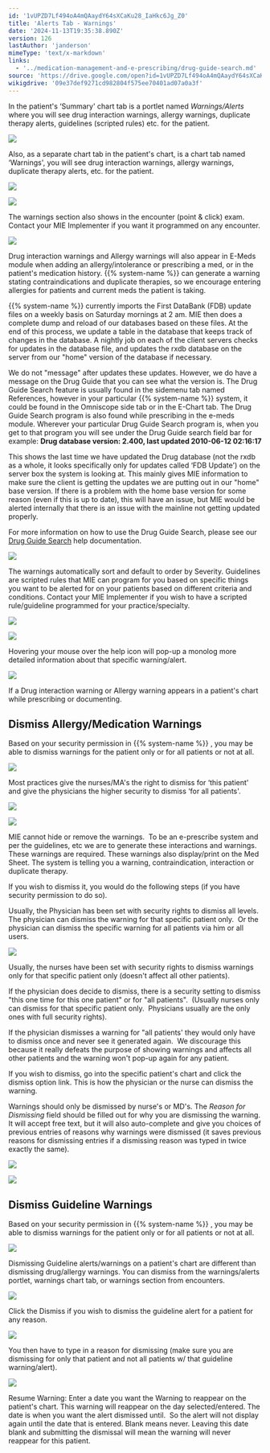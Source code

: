 ```yaml
---
id: '1vUPZD7Lf494oA4mQAaydY64sXCaKu28_IaHkc6Jg_Z0'
title: 'Alerts Tab - Warnings'
date: '2024-11-13T19:35:38.890Z'
version: 126
lastAuthor: 'janderson'
mimeType: 'text/x-markdown'
links:
  - '../medication-management-and-e-prescribing/drug-guide-search.md'
source: 'https://drive.google.com/open?id=1vUPZD7Lf494oA4mQAaydY64sXCaKu28_IaHkc6Jg_Z0'
wikigdrive: '09e37def9271cd982804f575ee70401ad07a0a3f'
---
```

In the patient's ‘Summary' chart tab is a portlet named *Warnings/Alerts* where you will see drug interaction warnings, allergy warnings, duplicate therapy alerts, guidelines (scripted rules) etc. for the patient.

![](../alerts-tab-warnings.assets/a3ccd196842ae6a4ca340c469ce1150c.png)

Also, as a separate chart tab in the patient's chart, is a chart tab named ‘Warnings', you will see drug interaction warnings, allergy warnings, duplicate therapy alerts, etc. for the patient.

![](../alerts-tab-warnings.assets/13e98e86781c92ad9f77518015c29414.png)

![](../alerts-tab-warnings.assets/0d3bbc8c30e51ebbc61197a3d4322e33.png)

The warnings section also shows in the encounter (point & click) exam. Contact your MIE Implementer if you want it programmed on any encounter.

![](../alerts-tab-warnings.assets/460832f876b21c8eabe861b1340b1467.png)

Drug interaction warnings and Allergy warnings will also appear in E-Meds module when adding an allergy/intolerance or prescribing a med, or in the patient's medication history. {{% system-name %}} can generate a warning stating contraindications and duplicate therapies, so we encourage entering allergies for patients and current meds the patient is taking.

{{% system-name %}} currently imports the First DataBank (FDB) update files on a weekly basis on Saturday mornings at 2 am. MIE then does a complete dump and reload of our databases based on these files. At the end of this process, we update a table in the database that keeps track of changes in the database. A nightly job on each of the client servers checks for updates in the database file, and updates the rxdb database on the server from our "home" version of the database if necessary.

We do not "message" after updates these updates. However, we do have a message on the Drug Guide that you can see what the version is. The Drug Guide Search feature is usually found in the sidemenu tab named References, however in your particular {{% system-name %}} system, it could be found in the Omniscope side tab or in the E-Chart tab. The Drug Guide Search program is also found while prescribing in the e-meds module. Wherever your particular Drug Guide Search program is, when you get to that program you will see under the Drug Guide search field bar for example: **Drug database version: 2.400, last updated 2010-06-12 02:16:17**

This shows the last time we have updated the Drug database (not the rxdb as a whole, it looks specifically only for updates called ‘FDB Update') on the server box the system is looking at. This mainly gives MIE information to make sure the client is getting the updates we are putting out in our "home" base version. If there is a problem with the home base version for some reason (even if this is up to date), this will have an issue, but MIE would be alerted internally that there is an issue with the mainline not getting updated properly.

For more information on how to use the Drug Guide Search, please see our [Drug Guide Search](../medication-management-and-e-prescribing/drug-guide-search.md) help documentation.

![](../alerts-tab-warnings.assets/aed17e3fe06672a4c20a8776edb166f9.png)

The warnings automatically sort and default to order by Severity. Guidelines are scripted rules that MIE can program for you based on specific things you want to be alerted for on your patients based on different criteria and conditions. Contact your MIE Implementer if you wish to have a scripted rule/guideline programmed for your practice/specialty.

![](../alerts-tab-warnings.assets/13e98e86781c92ad9f77518015c29414.png)

![](../alerts-tab-warnings.assets/0d3bbc8c30e51ebbc61197a3d4322e33.png)

Hovering your mouse over the help icon will pop-up a monolog more detailed information about that specific warning/alert.

![](../alerts-tab-warnings.assets/fc75b767200f5cd29e9441984a9225f3.png)

If a Drug interaction warning or Allergy warning appears in a patient's chart while prescribing or documenting.

## Dismiss Allergy/Medication Warnings

Based on your security permission in {{% system-name %}} , you may be able to dismiss warnings for the patient only or for all patients or not at all.

![](../alerts-tab-warnings.assets/c74e05759f9cbfc64227bb2091c06777.png)

Most practices give the nurses/MA's the right to dismiss for ‘this patient' and give the physicians the higher security to dismiss ‘for all patients'.

![](../alerts-tab-warnings.assets/13e98e86781c92ad9f77518015c29414.png)

![](../alerts-tab-warnings.assets/0d3bbc8c30e51ebbc61197a3d4322e33.png)

MIE cannot hide or remove the warnings.  To be an e-prescribe system and per the guidelines, etc we are to generate these interactions and warnings.  These warnings are required. These warnings also display/print on the Med Sheet. The system is telling you a warning, contraindication, interaction or duplicate therapy.

If you wish to dismiss it, you would do the following steps (if you have security permission to do so).

Usually, the Physician has been set with security rights to dismiss all levels.  The physician can dismiss the warning for that specific patient only.  Or the physician can dismiss the specific warning for all patients via him or all users.

![](../alerts-tab-warnings.assets/325627021377c29f18ca28e8038c0db2.png)

Usually, the nurses have been set with security rights to dismiss warnings only for that specific patient only (doesn't affect all other patients).

If the physician does decide to dismiss, there is a security setting to dismiss "this one time for this one patient" or for "all patients".  (Usually nurses only can dismiss for that specific patient only.  Physicians usually are the only ones with full security rights).

If the physician dismisses a warning for "all patients' they would only have to dismiss once and never see it generated again.  We discourage this because it really defeats the purpose of showing warnings and affects all other patients and the warning won't pop-up again for any patient.

If you wish to dismiss, go into the specific patient's chart and click the dismiss option link. This is how the physician or the nurse can dismiss the warning.

Warnings should only be dismissed by nurse's or MD's. The *Reason for Dismissing* field should be filled out for why you are dismissing the warning. It will accept free text, but it will also auto-complete and give you choices of previous entries of reasons why warnings were dismissed (it saves previous reasons for dismissing entries if a dismissing reason was typed in twice exactly the same).

![](../alerts-tab-warnings.assets/84c818e83f1950da65937dbc19a6856c.png)

![](../alerts-tab-warnings.assets/3d115dd5d804a53e2f84d1aa84980739.png)

## Dismiss Guideline Warnings

Based on your security permission in {{% system-name %}} , you may be able to dismiss warnings for the patient only or for all patients or not at all.

![](../alerts-tab-warnings.assets/c74e05759f9cbfc64227bb2091c06777.png)

Dismissing Guideline alerts/warnings on a patient's chart are different than dismissing drug/allergy warnings. You can dismiss from the warnings/alerts portlet, warnings chart tab, or warnings section from encounters.

![](../alerts-tab-warnings.assets/84c818e83f1950da65937dbc19a6856c.png)

Click the Dismiss if you wish to dismiss the guideline alert for a patient for any reason.

![](../alerts-tab-warnings.assets/d88a41647ca9c98c7da61f4f99f118b3.png)

You then have to type in a reason for dismissing (make sure you are dismissing for only that patient and not all patients w/ that guideline warning/alert).

![](../alerts-tab-warnings.assets/e066fa56d40959d9bd47c1c5c97b7278.png)

Resume Warning: Enter a date you want the Warning to reappear on the patient's chart. This warning will reappear on the day selected/entered. The date is when you want the alert dismissed until.  So the alert will not display again until the date that is entered. Blank means never. Leaving this date blank and submitting the dismissal will mean the warning will never reappear for this patient.
